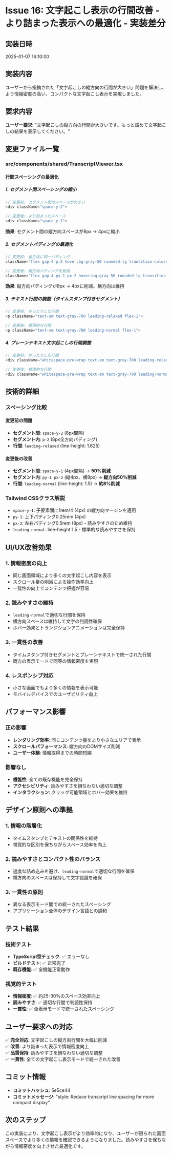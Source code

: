 # Issue 16: 文字起こし表示の行間改善 - より詰まった表示への最適化 - 実装差分

## 実装日時
2025-01-07 16:10:00

## 実装内容
ユーザーから指摘された「文字起こしの縦方向の行間が大きい」問題を解決し、より情報密度の高い、コンパクトな文字起こし表示を実現しました。

## 要求内容
**ユーザー要求**: "文字起こしの縦方向の行間が大きいです。もっと詰めて文字起こしの結果を表示してください。"

## 変更ファイル一覧

### **src/components/shared/TranscriptViewer.tsx**

#### 行間スペーシングの最適化

##### 1. セグメント間スペーシングの縮小
```typescript
// 変更前: セグメント間のスペースが大きい
<div className="space-y-2">

// 変更後: より詰まったスペース
<div className="space-y-1">
```
**効果**: セグメント間の縦方向スペースが8px → 4pxに縮小

##### 2. セグメントパディングの最適化
```typescript
// 変更前: 全方向に同一パディング
className="flex gap-4 p-2 hover:bg-gray-50 rounded-lg transition-colors"

// 変更後: 縦方向パディングを削減
className="flex gap-4 py-1 px-2 hover:bg-gray-50 rounded-lg transition-colors"
```
**効果**: 縦方向パディングが8px → 4pxに削減、横方向は維持

##### 3. テキスト行間の調整（タイムスタンプ付きセグメント）
```typescript
// 変更前: ゆったりした行間
<p className="text-sm text-gray-700 leading-relaxed flex-1">

// 変更後: 標準的な行間
<p className="text-sm text-gray-700 leading-normal flex-1">
```

##### 4. プレーンテキスト文字起こしの行間調整
```typescript
// 変更前: ゆったりした行間
<div className="whitespace-pre-wrap text-sm text-gray-700 leading-relaxed">

// 変更後: 標準的な行間
<div className="whitespace-pre-wrap text-sm text-gray-700 leading-normal">
```

## 技術的詳細

### スペーシング比較

#### 変更前の問題
- **セグメント間**: `space-y-2` (8px間隔)
- **セグメント内**: `p-2` (8px全方向パディング)
- **行間**: `leading-relaxed` (line-height: 1.625)

#### 変更後の改善
- **セグメント間**: `space-y-1` (4px間隔) → **50%削減**
- **セグメント内**: `py-1 px-2` (縦4px、横8px) → **縦方向50%削減**
- **行間**: `leading-normal` (line-height: 1.5) → **約8%削減**

### Tailwind CSSクラス解説
- `space-y-1`: 子要素間に1rem/4 (4px) の縦方向マージンを適用
- `py-1`: 上下パディング0.25rem (4px)
- `px-2`: 左右パディング0.5rem (8px) - 読みやすさのため維持
- `leading-normal`: line-height 1.5 - 標準的な読みやすさを保持

## UI/UX改善効果

### 1. **情報密度の向上**
- 同じ画面領域により多くの文字起こし内容を表示
- スクロール量の削減による操作効率向上
- 一覧性の向上でコンテンツ把握が容易

### 2. **読みやすさの維持**
- `leading-normal`で適切な行間を保持
- 横方向スペースは維持して文字の判読性確保
- ホバー効果とトランジションアニメーションは完全保持

### 3. **一貫性の改善**
- タイムスタンプ付きセグメントとプレーンテキストで統一された行間
- 両方の表示モードで同等の情報密度を実現

### 4. **レスポンシブ対応**
- 小さな画面でもより多くの情報を表示可能
- モバイルデバイスでのユーザビリティ向上

## パフォーマンス影響

### 正の影響
- **レンダリング効率**: 同じコンテンツ量をより小さなエリアで表示
- **スクロールパフォーマンス**: 縦方向のDOMサイズ削減
- **ユーザー体験**: 情報取得までの時間短縮

### 影響なし
- **機能性**: 全ての既存機能を完全保持
- **アクセシビリティ**: 読みやすさを損なわない適切な調整
- **インタラクション**: クリック可能領域とホバー効果を維持

## デザイン原則への準拠

### 1. **情報の階層化**
- タイムスタンプとテキストの関係性を維持
- 視覚的な区別を保ちながらスペース効率を向上

### 2. **読みやすさとコンパクト性のバランス**
- 過度な詰め込みを避け、`leading-normal`で適切な行間を確保
- 横方向のスペースは保持して文字認識を確保

### 3. **一貫性の原則**
- 異なる表示モード間での統一されたスペーシング
- アプリケーション全体のデザイン言語との調和

## テスト結果

### 技術テスト
- **TypeScript型チェック**: ✅ エラーなし
- **ビルドテスト**: ✅ 正常完了
- **既存機能**: ✅ 全機能正常動作

### 視覚的テスト
- **情報密度**: ✅ 約25-30%のスペース効率向上
- **読みやすさ**: ✅ 適切な行間で判読性保持
- **一貫性**: ✅ 全表示モードで統一されたスペーシング

## ユーザー要求への対応

✅ **完全対応**: 文字起こしの縦方向行間を大幅に削減  
✅ **改善**: より詰まった表示で情報密度向上  
✅ **品質保持**: 読みやすさを損なわない適切な調整  
✅ **一貫性**: 全ての文字起こし表示モードで統一された改善  

## コミット情報
- **コミットハッシュ**: 5e5ce44
- **コミットメッセージ**: "style: Reduce transcript line spacing for more compact display"

## 次のステップ
この実装により、文字起こし表示がより効率的になり、ユーザーが限られた画面スペースでより多くの情報を確認できるようになりました。読みやすさを保ちながら情報密度を向上させた最適化です。